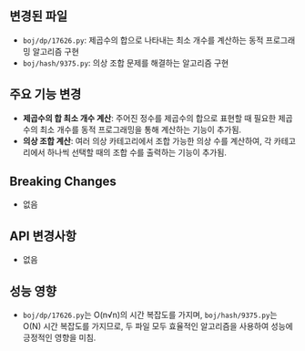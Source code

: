 ## 변경된 파일
- `boj/dp/17626.py`: 제곱수의 합으로 나타내는 최소 개수를 계산하는 동적 프로그래밍 알고리즘 구현
- `boj/hash/9375.py`: 의상 조합 문제를 해결하는 알고리즘 구현

## 주요 기능 변경
- **제곱수의 합 최소 개수 계산**: 주어진 정수를 제곱수의 합으로 표현할 때 필요한 제곱수의 최소 개수를 동적 프로그래밍을 통해 계산하는 기능이 추가됨.
- **의상 조합 계산**: 여러 의상 카테고리에서 조합 가능한 의상 수를 계산하여, 각 카테고리에서 하나씩 선택할 때의 조합 수를 출력하는 기능이 추가됨.

## Breaking Changes
- 없음

## API 변경사항
- 없음

## 성능 영향
- `boj/dp/17626.py`는 O(n√n)의 시간 복잡도를 가지며, `boj/hash/9375.py`는 O(N) 시간 복잡도를 가지므로, 두 파일 모두 효율적인 알고리즘을 사용하여 성능에 긍정적인 영향을 미침.